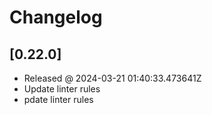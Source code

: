 # Changelog

## [0.22.0]

- Released @ 2024-03-21 01:40:33.473641Z
- Update linter rules
- pdate linter rules
